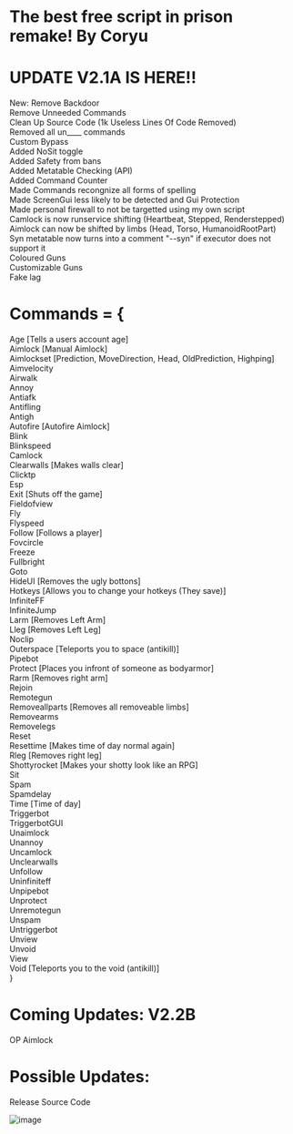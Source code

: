 # The best free script in prison remake! By Coryu

# UPDATE V2.1A IS HERE!!
  New:
      Remove Backdoor<br />
      Remove Unneeded Commands<br />
      Clean Up Source Code (1k Useless Lines Of Code Removed)<br />
      Removed all un____ commands<br />
      Custom Bypass<br />
      Added NoSit toggle<br />
      Added Safety from bans<br />
      Added Metatable Checking (API)<br />
      Added Command Counter<br />
      Made Commands recongnize all forms of spelling<br />
      Made ScreenGui less likely to be detected and Gui Protection<br />
      Made personal firewall to not be targetted using my own script<br />
      Camlock is now runservice shifting (Heartbeat, Stepped, Renderstepped)<br />
      Aimlock can now be shifted by limbs (Head, Torso, HumanoidRootPart)<br />
      Syn metatable now turns into a comment "--syn" if executor does not support it<br />
      Coloured Guns<br />
      Customizable Guns<br />
      Fake lag<br />

# Commands = { <br />
  Age [Tells a users account age] <br />
  Aimlock [Manual Aimlock] <br />
  Aimlockset [Prediction, MoveDirection, Head, OldPrediction, Highping]<br />
  Aimvelocity<br />
  Airwalk<br />
  Annoy<br />
  Antiafk<br />
  Antifling<br />
  Antigh<br />
  Autofire [Autofire Aimlock]<br />
  Blink<br />
  Blinkspeed<br />
  Camlock<br />
  Clearwalls [Makes walls clear]<br />
  Clicktp<br />
  Esp<br />
  Exit [Shuts off the game]<br />
  Fieldofview<br />
  Fly <br />
  Flyspeed<br />
  Follow [Follows a player]<br />
  Fovcircle<br />
  Freeze<br />
  Fullbright<br />
  Goto<br />
  HideUI [Removes the ugly bottons]<br />
  Hotkeys [Allows you to change your hotkeys (They save)]<br />
  InfiniteFF<br />
  InfiniteJump<br />
  Larm [Removes Left Arm]<br />
  Lleg [Removes Left Leg]<br />
  Noclip<br />
  Outerspace [Teleports you to space (antikill)]<br />
  Pipebot<br />
  Protect [Places you infront of someone as bodyarmor]<br />
  Rarm [Removes right arm]<br />
  Rejoin<br />
  Remotegun<br />
  Removeallparts [Removes all removeable limbs]<br />
  Removearms<br />
  Removelegs<br />
  Reset<br />
  Resettime [Makes time of day normal again]<br />
  Rleg [Removes right leg]<br />
  Shottyrocket [Makes your shotty look like an RPG]<br />
  Sit<br />
  Spam<br />
  Spamdelay<br />
  Time [Time of day]<br />
  Triggerbot<br />
  TriggerbotGUI<br />
  Unaimlock<br />
  Unannoy<br />
  Uncamlock<br />
  Unclearwalls<br />
  Unfollow<br />
  Uninfiniteff<br />
  Unpipebot<br />
  Unprotect<br />
  Unremotegun<br />
  Unspam<br />
  Untriggerbot<br />
  Unview<br />
  Unvoid<br />
  View<br />
  Void [Teleports you to the void (antikill)]<br />
}

# Coming Updates: V2.2B <br />
  OP Aimlock<br />
 
# Possible Updates: <br />
  Release Source Code <br />
  
![image](https://cdn.discordapp.com/attachments/1207947281828024340/1207954472915963924/image.png?ex=65f3fb45&is=65e18645&hm=f1720e2d4d2ef4e0d396948247735eb9320d9afb7f828e80d32a81953ddc5e45&)
